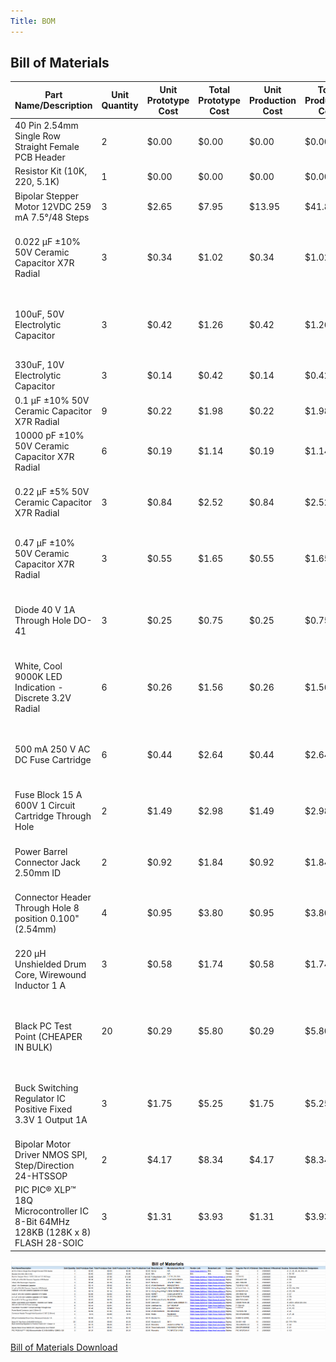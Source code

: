 ```yaml
---
Title: BOM
---
```

## Bill of Materials

| Part Name/Description                                                           | Unit Quantity | Unit Prototype Cost | Total Prototype Cost | Unit Production Cost | Total Production Cost | Manufacturer                            | Manufacturer Part # | Vendor Link                                                                                                                                                                                                                                                                                                                                                                                                                                                                                                                                                                                                                                                                                                                                                                                                                                                                                                                                                                                                                                                                | Datasheet Link                                                                                                                                                                                                                                                                                                                                             | Supplier | Supplier Part #             | \# Ordered | Date Ordered | \# Received | Surplus | Schematic Reference Designators |
| ------------------------------------------------------------------------------- | ------------- | ------------------- | -------------------- | -------------------- | --------------------- | --------------------------------------- | ------------------- | -------------------------------------------------------------------------------------------------------------------------------------------------------------------------------------------------------------------------------------------------------------------------------------------------------------------------------------------------------------------------------------------------------------------------------------------------------------------------------------------------------------------------------------------------------------------------------------------------------------------------------------------------------------------------------------------------------------------------------------------------------------------------------------------------------------------------------------------------------------------------------------------------------------------------------------------------------------------------------------------------------------------------------------------------------------------------- | ---------------------------------------------------------------------------------------------------------------------------------------------------------------------------------------------------------------------------------------------------------------------------------------------------------------------------------------------------------- | -------- | --------------------------- | ---------- | ------------ | ----------- | ------- | ------------------------------- |
| 40 Pin 2.54mm Single Row Straight Female PCB Header                             | 2             | $0.00               | $0.00                | $0.00                | $0.00                 | Qunqi                                   | N/A                 | [https://www.amazon.com/Qunqi-2-54mm-Straight-Connector-Arduino/dp/B07CGGSDWF/ref=sr_1_17?dchild=1&keywords=female+header+strips&qid=1595380282&sr=8-17](https://www.amazon.com/Qunqi-2-54mm-Straight-Connector-Arduino/dp/B07CGGSDWF/ref=sr_1_17?dchild=1&keywords=female+header+strips&qid=1595380282&sr=8-17)                                                                                                                                                                                                                                                                                                                                                                                                                                                                                                                                                                                                                                                                                                                                                           | N/A                                                                                                                                                                                                                                                                                                                                                        | Peralta  | N/A                         | 2          | 2/28/2025    |             | \-2     | J1, J5, J6, J9, J10, J11        |
| Resistor Kit (10K, 220, 5.1K)                                                   | 1             | $0.00               | $0.00                | $0.00                | $0.00                 | N/A                                     | N/A                 | N/A                                                                                                                                                                                                                                                                                                                                                                                                                                                                                                                                                                                                                                                                                                                                                                                                                                                                                                                                                                                                                                                                        | N/A                                                                                                                                                                                                                                                                                                                                                        | Peralta  | N/A                         | 1          | 2/28/2025    |             | \-1     | R1-R7                           |
| Bipolar Stepper Motor 12VDC 259 mA 7.5°/48 Steps                                | 3             | $2.65               | $7.95                | $13.95               | $41.85                | Fulling Motor USA                       | 35BYHJ30-36A        | [https://www.jameco.com/z/35BYHJ30-36A-Fulling-Motor-USA-Bipolar-Stepper-Motor-12VDC-259-mA-7-5-deg-48-Steps_2234476.html?CID=GOOG&gad_source=1&gclid=CjwKCAiAlPu9BhAjEiwA5NDSA3S3xKQSO3o9rV3IAYmnlmhb64g-l5FYRvc8DqAq_hisXs7W4HKWGxoCDoUQAvD_BwE](https://www.jameco.com/z/35BYHJ30-36A-Fulling-Motor-USA-Bipolar-Stepper-Motor-12VDC-259-mA-7-5-deg-48-Steps_2234476.html?CID=GOOG&gad_source=1&gclid=CjwKCAiAlPu9BhAjEiwA5NDSA3S3xKQSO3o9rV3IAYmnlmhb64g-l5FYRvc8DqAq_hisXs7W4HKWGxoCDoUQAvD_BwE)                                                                                                                                                                                                                                                                                                                                                                                                                                                                                                                                                                       | [https://www.jameco.com/Jameco/Products/ProdDS/2234476.pdf](https://www.jameco.com/Jameco/Products/ProdDS/2234476.pdf)                                                                                                                                                                                                                                     | Jameco   | 2234476                     | 1          | 2/28/2025    |             | \-3     | External                        |
| 0.022 µF ±10% 50V Ceramic Capacitor X7R Radial                                  | 3             | $0.34               | $1.02                | $0.34                | $1.02                 | KEMET                                   | C317C223K5R5TA      | [https://www.digikey.com/en/products/detail/kemet/C317C223K5R5TA/818003?gclsrc=aw.ds&&utm_adgroup=&utm_source=google&utm_medium=cpc&utm_campaign=PMax%20Supplier_Focus%20Supplier&utm_term=&utm_content=&utm_id=go_cmp-20243063242_adg-_ad-__dev-c_ext-_prd-818003_sig-CjwKCAiAlPu9BhAjEiwA5NDSA9ZnAvqPFta42b8yNWGzpqlgQcslWREW5KJrOqDfQd4mBZ5f9KFpHBoCas8QAvD_BwE&gad_source=1&gclid=CjwKCAiAlPu9BhAjEiwA5NDSA9ZnAvqPFta42b8yNWGzpqlgQcslWREW5KJrOqDfQd4mBZ5f9KFpHBoCas8QAvD_BwE&gclsrc=aw.ds](https://www.digikey.com/en/products/detail/kemet/C317C223K5R5TA/818003?gclsrc=aw.ds&&utm_adgroup=&utm_source=google&utm_medium=cpc&utm_campaign=PMax%20Supplier_Focus%20Supplier&utm_term=&utm_content=&utm_id=go_cmp-20243063242_adg-_ad-__dev-c_ext-_prd-818003_sig-CjwKCAiAlPu9BhAjEiwA5NDSA9ZnAvqPFta42b8yNWGzpqlgQcslWREW5KJrOqDfQd4mBZ5f9KFpHBoCas8QAvD_BwE&gad_source=1&gclid=CjwKCAiAlPu9BhAjEiwA5NDSA9ZnAvqPFta42b8yNWGzpqlgQcslWREW5KJrOqDfQd4mBZ5f9KFpHBoCas8QAvD_BwE&gclsrc=aw.ds)                                                                             | [https://content.kemet.com/datasheets/KEM_C1050_GOLDMAX_X7R.pdf](https://content.kemet.com/datasheets/KEM_C1050_GOLDMAX_X7R.pdf)                                                                                                                                                                                                                           | Digkey   | 399-4227-ND                 | 3          | 2/28/2025    |             | \-3     | C8                              |
| 100uF, 50V Electrolytic Capacitor                                               | 3             | $0.42               | $1.26                | $0.42                | $1.26                 | Nichicon                                | UPW1H101MPD         | [https://www.digikey.com/en/products/detail/nichicon/UPW1H101MPD/589640?gclsrc=aw.ds&&utm_adgroup=&utm_source=google&utm_medium=cpc&utm_campaign=PMax%20Shopping_Product_Medium%20ROAS%20Categories&utm_term=&utm_content=&utm_id=go_cmp-20223376311_adg-_ad-__dev-c_ext-_prd-589640_sig-CjwKCAiAlPu9BhAjEiwA5NDSAxQXM9bS0h4xB4h52tJNU96R1mbqO_29Kcu0NgNw2bosvY6SHRMtnxoCVIUQAvD_BwE&gad_source=1&gclid=CjwKCAiAlPu9BhAjEiwA5NDSAxQXM9bS0h4xB4h52tJNU96R1mbqO_29Kcu0NgNw2bosvY6SHRMtnxoCVIUQAvD_BwE&gclsrc=aw.ds](https://www.digikey.com/en/products/detail/nichicon/UPW1H101MPD/589640?gclsrc=aw.ds&&utm_adgroup=&utm_source=google&utm_medium=cpc&utm_campaign=PMax%20Shopping_Product_Medium%20ROAS%20Categories&utm_term=&utm_content=&utm_id=go_cmp-20223376311_adg-_ad-__dev-c_ext-_prd-589640_sig-CjwKCAiAlPu9BhAjEiwA5NDSAxQXM9bS0h4xB4h52tJNU96R1mbqO_29Kcu0NgNw2bosvY6SHRMtnxoCVIUQAvD_BwE&gad_source=1&gclid=CjwKCAiAlPu9BhAjEiwA5NDSAxQXM9bS0h4xB4h52tJNU96R1mbqO_29Kcu0NgNw2bosvY6SHRMtnxoCVIUQAvD_BwE&gclsrc=aw.ds)                                         | [https://www.nichicon.co.jp/english/series_items/catalog_pdf/e-upw.pdf](https://www.nichicon.co.jp/english/series_items/catalog_pdf/e-upw.pdf)                                                                                                                                                                                                             | Digikey  | 493-1899-ND                 | 3          | 2/28/2025    |             | \-3     | C1                              |
| 330uF, 10V Electrolytic Capacitor                                               | 3             | $0.14               | $0.42                | $0.14                | $0.42                 | Würth Elektronik                        | 860020273010        | [https://www.digikey.com/en/products/detail/w%C3%BCrth-elektronik/860020273010/5727147](https://www.digikey.com/en/products/detail/w%C3%BCrth-elektronik/860020273010/5727147)                                                                                                                                                                                                                                                                                                                                                                                                                                                                                                                                                                                                                                                                                                                                                                                                                                                                                             | [https://www.we-online.com/components/products/datasheet/860020273010.pdf](https://www.we-online.com/components/products/datasheet/860020273010.pdf)                                                                                                                                                                                                       | Digikey  | 732-8912-1-ND               | 3          | 2/28/2025    |             | \-3     | C2                              |
| 0.1 µF ±10% 50V Ceramic Capacitor X7R Radial                                    | 9             | $0.22               | $1.98                | $0.22                | $1.98                 | Vishay Beyschlag/Draloric/BC Components | K104K10X7RF5UH5     | [https://www.digikey.com/en/products/detail/vishay-beyschlag-draloric-bc-components/K104K10X7RF5UH5/2356879](https://www.digikey.com/en/products/detail/vishay-beyschlag-draloric-bc-components/K104K10X7RF5UH5/2356879)                                                                                                                                                                                                                                                                                                                                                                                                                                                                                                                                                                                                                                                                                                                                                                                                                                                   | [https://www.vishay.com/docs/45171/kseries.pdf](https://www.vishay.com/docs/45171/kseries.pdf)                                                                                                                                                                                                                                                             | Digikey  | BC2665CT-ND - Cut Tape (CT) | 9          | 2/28/2025    |             | \-9     | C3, C4, C10                     |
| 10000 pF ±10% 50V Ceramic Capacitor X7R Radial                                  | 6             | $0.19               | $1.14                | $0.19                | $1.14                 | Vishay Beyschlag/Draloric/BC Components | K103K10X7RF5UH5     | [https://www.digikey.com/en/products/detail/vishay-beyschlag-draloric-bc-components/K103K10X7RF5UH5/2356876](https://www.digikey.com/en/products/detail/vishay-beyschlag-draloric-bc-components/K103K10X7RF5UH5/2356876)                                                                                                                                                                                                                                                                                                                                                                                                                                                                                                                                                                                                                                                                                                                                                                                                                                                   | [https://www.vishay.com/docs/45171/kseries.pdf](https://www.vishay.com/docs/45171/kseries.pdf)                                                                                                                                                                                                                                                             | Digikey  | BC2662CT-ND                 | 6          | 2/28/2025    |             | \-6     | C5, C6                          |
| 0.22 µF ±5% 50V Ceramic Capacitor X7R Radial                                    | 3             | $0.84               | $2.52                | $0.84                | $2.52                 | KEMET                                   | C322C224J5R5TA      | [https://www.digikey.com/en/products/detail/kemet/C322C224J5R5TA/3726058?gclsrc=aw.ds&&utm_adgroup=&utm_source=google&utm_medium=cpc&utm_campaign=PMax%20Supplier_Focus%20Supplier&utm_term=&utm_content=&utm_id=go_cmp-20243063242_adg-_ad-__dev-c_ext-_prd-3726058_sig-CjwKCAiAlPu9BhAjEiwA5NDSA5I5Uy-qjYLmZpUetz5B2e21aAGIUOc0xq4GaA5meY42pFcGGwWOMRoCzysQAvD_BwE&gad_source=1&gclid=CjwKCAiAlPu9BhAjEiwA5NDSA5I5Uy-qjYLmZpUetz5B2e21aAGIUOc0xq4GaA5meY42pFcGGwWOMRoCzysQAvD_BwE&gclsrc=aw.ds](https://www.digikey.com/en/products/detail/kemet/C322C224J5R5TA/3726058?gclsrc=aw.ds&&utm_adgroup=&utm_source=google&utm_medium=cpc&utm_campaign=PMax%20Supplier_Focus%20Supplier&utm_term=&utm_content=&utm_id=go_cmp-20243063242_adg-_ad-__dev-c_ext-_prd-3726058_sig-CjwKCAiAlPu9BhAjEiwA5NDSA5I5Uy-qjYLmZpUetz5B2e21aAGIUOc0xq4GaA5meY42pFcGGwWOMRoCzysQAvD_BwE&gad_source=1&gclid=CjwKCAiAlPu9BhAjEiwA5NDSA5I5Uy-qjYLmZpUetz5B2e21aAGIUOc0xq4GaA5meY42pFcGGwWOMRoCzysQAvD_BwE&gclsrc=aw.ds)                                                                         | [https://search.kemet.com/download/datasheet/C322C224J5R5TA](https://search.kemet.com/download/datasheet/C322C224J5R5TA)                                                                                                                                                                                                                                   | Digikey  | 399-9805-ND                 | 3          | 2/28/2025    |             | \-3     | C7                              |
| 0.47 µF ±10% 50V Ceramic Capacitor X7R Radial                                   | 3             | $0.55               | $1.65                | $0.55                | $1.65                 | KEMET                                   | C317C474K5R5TA      | [https://www.digikey.com/en/products/detail/kemet/C317C474K5R5TA/14681326?gclsrc=aw.ds&&utm_adgroup=&utm_source=google&utm_medium=cpc&utm_campaign=PMax%20Supplier_Focus%20Supplier&utm_term=&utm_content=&utm_id=go_cmp-20243063242_adg-_ad-__dev-c_ext-_prd-14681326_sig-CjwKCAiAlPu9BhAjEiwA5NDSA1dzaCjTNasTq9KPlA2qV6BesnvGz6t2xcwVVG73-5X3i1rAW211WBoC08gQAvD_BwE&gad_source=1&gclid=CjwKCAiAlPu9BhAjEiwA5NDSA1dzaCjTNasTq9KPlA2qV6BesnvGz6t2xcwVVG73-5X3i1rAW211WBoC08gQAvD_BwE&gclsrc=aw.ds](https://www.digikey.com/en/products/detail/kemet/C317C474K5R5TA/14681326?gclsrc=aw.ds&&utm_adgroup=&utm_source=google&utm_medium=cpc&utm_campaign=PMax%20Supplier_Focus%20Supplier&utm_term=&utm_content=&utm_id=go_cmp-20243063242_adg-_ad-__dev-c_ext-_prd-14681326_sig-CjwKCAiAlPu9BhAjEiwA5NDSA1dzaCjTNasTq9KPlA2qV6BesnvGz6t2xcwVVG73-5X3i1rAW211WBoC08gQAvD_BwE&gad_source=1&gclid=CjwKCAiAlPu9BhAjEiwA5NDSA1dzaCjTNasTq9KPlA2qV6BesnvGz6t2xcwVVG73-5X3i1rAW211WBoC08gQAvD_BwE&gclsrc=aw.ds)                                                                     | [https://content.kemet.com/datasheets/KEM_C1050_GOLDMAX_X7R.pdf](https://content.kemet.com/datasheets/KEM_C1050_GOLDMAX_X7R.pdf)                                                                                                                                                                                                                           | Digikey  | 399-C317C474K5R5TA-ND       | 3          | 2/28/2025    |             | \-3     | C9                              |
| Diode 40 V 1A Through Hole DO-41                                                | 3             | $0.25               | $0.75                | $0.25                | $0.75                 | STMicroelectronics                      | 1N5819RL            | [https://www.digikey.com/en/products/detail/stmicroelectronics/1N5819RL/1883818?gclsrc=aw.ds&&utm_adgroup=&utm_source=google&utm_medium=cpc&utm_campaign=PMax%20Supplier_Focus%20Supplier&utm_term=&utm_content=&utm_id=go_cmp-20243063242_adg-_ad-__dev-c_ext-_prd-1883818_sig-CjwKCAiAlPu9BhAjEiwA5NDSA1k8pjBYYJIwnoMBpdygCEZCQK5SmGa0fo9TNcJj2FrpyEBgjJLeAhoCs6gQAvD_BwE&gad_source=1&gclid=CjwKCAiAlPu9BhAjEiwA5NDSA1k8pjBYYJIwnoMBpdygCEZCQK5SmGa0fo9TNcJj2FrpyEBgjJLeAhoCs6gQAvD_BwE&gclsrc=aw.ds](https://www.digikey.com/en/products/detail/stmicroelectronics/1N5819RL/1883818?gclsrc=aw.ds&&utm_adgroup=&utm_source=google&utm_medium=cpc&utm_campaign=PMax%20Supplier_Focus%20Supplier&utm_term=&utm_content=&utm_id=go_cmp-20243063242_adg-_ad-__dev-c_ext-_prd-1883818_sig-CjwKCAiAlPu9BhAjEiwA5NDSA1k8pjBYYJIwnoMBpdygCEZCQK5SmGa0fo9TNcJj2FrpyEBgjJLeAhoCs6gQAvD_BwE&gad_source=1&gclid=CjwKCAiAlPu9BhAjEiwA5NDSA1k8pjBYYJIwnoMBpdygCEZCQK5SmGa0fo9TNcJj2FrpyEBgjJLeAhoCs6gQAvD_BwE&gclsrc=aw.ds)                                                           | [https://www.st.com/content/ccc/resource/technical/document/datasheet/26/db/14/60/52/47/47/5b/CD00001625.pdf/files/CD00001625.pdf/jcr:content/translations/en.CD00001625.pdf](https://www.st.com/content/ccc/resource/technical/document/datasheet/26/db/14/60/52/47/47/5b/CD00001625.pdf/files/CD00001625.pdf/jcr:content/translations/en.CD00001625.pdf) | Digikey  | 497-7053-2-ND               | 3          | 2/28/2025    |             | \-3     | D1                              |
| White, Cool 9000K LED Indication - Discrete 3.2V Radial                         | 6             | $0.26               | $1.56                | $0.26                | $1.56                 | Cree LED                                | C503B-WAN-CBBDB151  | [https://www.digikey.com/en/products/detail/cree-led/C503B-WAN-CBBDB151/5824241?gclsrc=aw.ds&&utm_adgroup=&utm_source=google&utm_medium=cpc&utm_campaign=PMax%20Shopping_Product_Medium%20ROAS%20Categories&utm_term=&utm_content=&utm_id=go_cmp-20223376311_adg-_ad-__dev-c_ext-_prd-5824241_sig-CjwKCAiAlPu9BhAjEiwA5NDSA8z4fE8LbGnArh0_ItNKKUuYQxMFTiPGONT_gDVCauDFlNFjsNpeEBoCHt4QAvD_BwE&gad_source=1&gclid=CjwKCAiAlPu9BhAjEiwA5NDSA8z4fE8LbGnArh0_ItNKKUuYQxMFTiPGONT_gDVCauDFlNFjsNpeEBoCHt4QAvD_BwE&gclsrc=aw.ds](https://www.digikey.com/en/products/detail/cree-led/C503B-WAN-CBBDB151/5824241?gclsrc=aw.ds&&utm_adgroup=&utm_source=google&utm_medium=cpc&utm_campaign=PMax%20Shopping_Product_Medium%20ROAS%20Categories&utm_term=&utm_content=&utm_id=go_cmp-20223376311_adg-_ad-__dev-c_ext-_prd-5824241_sig-CjwKCAiAlPu9BhAjEiwA5NDSA8z4fE8LbGnArh0_ItNKKUuYQxMFTiPGONT_gDVCauDFlNFjsNpeEBoCHt4QAvD_BwE&gad_source=1&gclid=CjwKCAiAlPu9BhAjEiwA5NDSA8z4fE8LbGnArh0_ItNKKUuYQxMFTiPGONT_gDVCauDFlNFjsNpeEBoCHt4QAvD_BwE&gclsrc=aw.ds)                       | [https://downloads.cree-led.com/files/ds/h/HB-C503B-WAN.pdf](https://downloads.cree-led.com/files/ds/h/HB-C503B-WAN.pdf)                                                                                                                                                                                                                                   | Digikey  | C503B-WAN-CBBDB151-ND       | 3          | 2/28/2025    |             | \-6     | LED1, LED2 (D3, D4)             |
| 500 mA 250 V AC DC Fuse Cartridge                                               | 6             | $0.44               | $2.64                | $0.44                | $2.64                 | Littelfuse Inc.                         | 0217.500MXP         | [https://www.digikey.com/en/products/detail/littelfuse-inc/0217.500MXP/777537?gclsrc=aw.ds&&utm_adgroup=&utm_source=google&utm_medium=cpc&utm_campaign=Pmax%20Shopping_Supplier_Littelfuse&utm_term=&utm_content=&utm_id=go_cmp-20747813920_adg-_ad-__dev-c_ext-_prd-777537_sig-CjwKCAiAlPu9BhAjEiwA5NDSA8BYCzGlhykL9Amp8tGEuaYxLEuPj67SjxVPP2m5LtlKVjOpu9tsbRoCqmYQAvD_BwE&gad_source=1&gclid=CjwKCAiAlPu9BhAjEiwA5NDSA8BYCzGlhykL9Amp8tGEuaYxLEuPj67SjxVPP2m5LtlKVjOpu9tsbRoCqmYQAvD_BwE&gclsrc=aw.ds](https://www.digikey.com/en/products/detail/littelfuse-inc/0217.500MXP/777537?gclsrc=aw.ds&&utm_adgroup=&utm_source=google&utm_medium=cpc&utm_campaign=Pmax%20Shopping_Supplier_Littelfuse&utm_term=&utm_content=&utm_id=go_cmp-20747813920_adg-_ad-__dev-c_ext-_prd-777537_sig-CjwKCAiAlPu9BhAjEiwA5NDSA8BYCzGlhykL9Amp8tGEuaYxLEuPj67SjxVPP2m5LtlKVjOpu9tsbRoCqmYQAvD_BwE&gad_source=1&gclid=CjwKCAiAlPu9BhAjEiwA5NDSA8BYCzGlhykL9Amp8tGEuaYxLEuPj67SjxVPP2m5LtlKVjOpu9tsbRoCqmYQAvD_BwE&gclsrc=aw.ds)                                                           | [https://www.littelfuse.com/assetdocs/littelfuse-fuse-217-datasheet?assetguid=af55be94-c42e-41b1-ad43-e070e09443fe](https://www.littelfuse.com/assetdocs/littelfuse-fuse-217-datasheet?assetguid=af55be94-c42e-41b1-ad43-e070e09443fe)                                                                                                                     | Digikey  | F1720-ND                    | 6          | 2/28/2025    |             | \-6     | F1, F2                          |
| Fuse Block 15 A 600V 1 Circuit Cartridge Through Hole                           | 2             | $1.49               | $2.98                | $1.49                | $2.98                 | Littelfuse Inc.                         | 03540101ZXGY        | [https://www.digikey.com/en/products/detail/littelfuse-inc/03540101ZXGY/553974](https://www.digikey.com/en/products/detail/littelfuse-inc/03540101ZXGY/553974)                                                                                                                                                                                                                                                                                                                                                                                                                                                                                                                                                                                                                                                                                                                                                                                                                                                                                                             | [https://www.littelfuse.com/assetdocs/littelfuse_fuse_block_354_datasheet.pdf?assetguid=6e94c133-ad48-47b7-8fff-80ea6c66704d](https://www.littelfuse.com/assetdocs/littelfuse_fuse_block_354_datasheet.pdf?assetguid=6e94c133-ad48-47b7-8fff-80ea6c66704d)                                                                                                 | Digikey  | F1498-ND                    | 2          | 2/28/2025    |             | \-2     | F1, F2                          |
| Power Barrel Connector Jack 2.50mm ID                                           | 2             | $0.92               | $1.84                | $0.92                | $1.84                 | Würth Elektronik                        | 694108301002        | [https://www.digikey.com/en/products/detail/w-rth-elektronik/694108301002/5047524?gclsrc=aw.ds&&utm_adgroup=&utm_source=google&utm_medium=cpc&utm_campaign=PMax%20Supplier_Focus%20Supplier&utm_term=&utm_content=&utm_id=go_cmp-20243063242_adg-_ad-__dev-c_ext-_prd-5047524_sig-CjwKCAiAlPu9BhAjEiwA5NDSA7T-ZANd_wE-CtZ_kWJkl6CjNUYDCGt3gncgXJSXJqwdPXRHSsNRChoC_zMQAvD_BwE&gad_source=1&gclid=CjwKCAiAlPu9BhAjEiwA5NDSA7T-ZANd_wE-CtZ_kWJkl6CjNUYDCGt3gncgXJSXJqwdPXRHSsNRChoC_zMQAvD_BwE&gclsrc=aw.ds](https://www.digikey.com/en/products/detail/w-rth-elektronik/694108301002/5047524?gclsrc=aw.ds&&utm_adgroup=&utm_source=google&utm_medium=cpc&utm_campaign=PMax%20Supplier_Focus%20Supplier&utm_term=&utm_content=&utm_id=go_cmp-20243063242_adg-_ad-__dev-c_ext-_prd-5047524_sig-CjwKCAiAlPu9BhAjEiwA5NDSA7T-ZANd_wE-CtZ_kWJkl6CjNUYDCGt3gncgXJSXJqwdPXRHSsNRChoC_zMQAvD_BwE&gad_source=1&gclid=CjwKCAiAlPu9BhAjEiwA5NDSA7T-ZANd_wE-CtZ_kWJkl6CjNUYDCGt3gncgXJSXJqwdPXRHSsNRChoC_zMQAvD_BwE&gclsrc=aw.ds)                                                       | [https://www.we-online.com/katalog/datasheet/6941xx301002.pdf](https://www.we-online.com/katalog/datasheet/6941xx301002.pdf)                                                                                                                                                                                                                               | Digikey  | 732-5934-ND                 | 2          | 2/28/2025    |             | \-2     | J3                              |
| Connector Header Through Hole 8 position 0.100" (2.54mm)                        | 4             | $0.95               | $3.80                | $0.95                | $3.80                 | Molex                                   | 702460801           | [https://www.digikey.com/en/products/detail/molex/0702460801/760165](https://www.digikey.com/en/products/detail/molex/0702460801/760165)                                                                                                                                                                                                                                                                                                                                                                                                                                                                                                                                                                                                                                                                                                                                                                                                                                                                                                                                   | [https://www.molex.com/en-us/products/part-detail/702460801?display=pdf](https://www.molex.com/en-us/products/part-detail/702460801?display=pdf)                                                                                                                                                                                                           | Digikey  | 900-0702460801-ND           | 4          | 2/28/2025    |             | \-4     | J7, J8                          |
| <br>220 µH Unshielded Drum Core, Wirewound Inductor 1 A                         | 3             | $0.58               | $1.74                | $0.58                | $1.74                 | Bourns Inc.                             | RLB9012-221KL       | [https://www.digikey.com/en/products/detail/bourns-inc/RLB9012-221KL/1969608](https://www.digikey.com/en/products/detail/bourns-inc/RLB9012-221KL/1969608)                                                                                                                                                                                                                                                                                                                                                                                                                                                                                                                                                                                                                                                                                                                                                                                                                                                                                                                 | [https://www.bourns.com/docs/Product-Datasheets/RLB9012.pdf](https://www.bourns.com/docs/Product-Datasheets/RLB9012.pdf)                                                                                                                                                                                                                                   | Digikey  | RLB9012-221KL-ND            | 3          | 2/28/2025    |             | \-3     | L1                              |
| <br>Black PC Test Point (CHEAPER IN BULK)                                       | 20            | $0.29               | $5.80                | $0.29                | $5.80                 | Keystone E                              | 5011                | [https://www.digikey.com/en/products/detail/keystone-electronics/5011/255333?gclsrc=aw.ds&&utm_adgroup=&utm_source=google&utm_medium=cpc&utm_campaign=PMax%20Shopping_Product_Medium%20ROAS%20Categories&utm_term=&utm_content=&utm_id=go_cmp-20223376311_adg-_ad-__dev-c_ext-_prd-255333_sig-CjwKCAiAlPu9BhAjEiwA5NDSA8TUx04YxPopTGa7jYQQJyWZN7Hyo5UoOw--EulGNBDgaZwMmuPJABoCZT8QAvD_BwE&gad_source=1&gclid=CjwKCAiAlPu9BhAjEiwA5NDSA8TUx04YxPopTGa7jYQQJyWZN7Hyo5UoOw--EulGNBDgaZwMmuPJABoCZT8QAvD_BwE&gclsrc=aw.ds](https://www.digikey.com/en/products/detail/keystone-electronics/5011/255333?gclsrc=aw.ds&&utm_adgroup=&utm_source=google&utm_medium=cpc&utm_campaign=PMax%20Shopping_Product_Medium%20ROAS%20Categories&utm_term=&utm_content=&utm_id=go_cmp-20223376311_adg-_ad-__dev-c_ext-_prd-255333_sig-CjwKCAiAlPu9BhAjEiwA5NDSA8TUx04YxPopTGa7jYQQJyWZN7Hyo5UoOw--EulGNBDgaZwMmuPJABoCZT8QAvD_BwE&gad_source=1&gclid=CjwKCAiAlPu9BhAjEiwA5NDSA8TUx04YxPopTGa7jYQQJyWZN7Hyo5UoOw--EulGNBDgaZwMmuPJABoCZT8QAvD_BwE&gclsrc=aw.ds)                               | [https://www.keyelco.com/userAssets/file/M65p56.pdf](https://www.keyelco.com/userAssets/file/M65p56.pdf)                                                                                                                                                                                                                                                   | Digikey  | 36-5011-ND                  | 10         | 2/28/2025    |             | \-20    | TP1-TP9                         |
| Buck Switching Regulator IC Positive Fixed 3.3V 1 Output 1A                     | 3             | $1.75               | $5.25                | $1.75                | $5.25                 | Microchip                               | LM2575-3.3WU-TR     | [https://www.digikey.com/en/products/detail/microchip-technology/LM2575-3.3WU-TR/16679441?gclsrc=aw.ds&&utm_adgroup=&utm_source=google&utm_medium=cpc&utm_campaign=PMax%20Shopping_Product_Medium%20ROAS%20Categories&utm_term=&utm_content=&utm_id=go_cmp-20223376311_adg-_ad-__dev-c_ext-_prd-16679441_sig-CjwKCAiAzvC9BhADEiwAEhtlNzgovozCst-eYHqQ_QTT8CnWAbNFBMAkZ4CDkSU5XGTwzjRZVjpIaRoC3hsQAvD_BwE&gad_source=1&gclid=CjwKCAiAzvC9BhADEiwAEhtlNzgovozCst-eYHqQ_QTT8CnWAbNFBMAkZ4CDkSU5XGTwzjRZVjpIaRoC3hsQAvD_BwE&gclsrc=aw.ds](https://www.digikey.com/en/products/detail/microchip-technology/LM2575-3.3WU-TR/16679441?gclsrc=aw.ds&&utm_adgroup=&utm_source=google&utm_medium=cpc&utm_campaign=PMax%20Shopping_Product_Medium%20ROAS%20Categories&utm_term=&utm_content=&utm_id=go_cmp-20223376311_adg-_ad-__dev-c_ext-_prd-16679441_sig-CjwKCAiAzvC9BhADEiwAEhtlNzgovozCst-eYHqQ_QTT8CnWAbNFBMAkZ4CDkSU5XGTwzjRZVjpIaRoC3hsQAvD_BwE&gad_source=1&gclid=CjwKCAiAzvC9BhADEiwAEhtlNzgovozCst-eYHqQ_QTT8CnWAbNFBMAkZ4CDkSU5XGTwzjRZVjpIaRoC3hsQAvD_BwE&gclsrc=aw.ds) | [https://ww1.microchip.com/downloads/en/DeviceDoc/lm2575.pdf](https://ww1.microchip.com/downloads/en/DeviceDoc/lm2575.pdf)                                                                                                                                                                                                                                 | Digikey  | 150-LM2575-3.3WU-TRCT-ND    | 3          | 2/28/2025    |             | \-3     | U2                              |
| Bipolar Motor Driver NMOS SPI, Step/Direction 24-HTSSOP                         | 2             | $4.17               | $8.34                | $4.17                | $8.34                 | Texas Instrument                        | DRV8889QPWPRQ1      | [https://www.digikey.com/en/products/detail/texas-instruments/DRV8889QPWPRQ1/11615769](https://www.digikey.com/en/products/detail/texas-instruments/DRV8889QPWPRQ1/11615769)                                                                                                                                                                                                                                                                                                                                                                                                                                                                                                                                                                                                                                                                                                                                                                                                                                                                                               | [https://www.ti.com/general/docs/suppproductinfo.tsp?distId=10&gotoUrl=http%253A%252F%252Fwww.ti.com%252Flit%252Fgpn%252Fdrv8889-q1](https://www.ti.com/general/docs/suppproductinfo.tsp?distId=10&gotoUrl=http%253A%252F%252Fwww.ti.com%252Flit%252Fgpn%252Fdrv8889-q1)                                                                                   | Digikey  | 296-DRV8889QPWPRQ1CT-ND     | 2          | 2/28/2025    |             | \-2     | U1                              |
| PIC PIC® XLP™ 18Q Microcontroller IC 8-Bit 64MHz 128KB (128K x 8) FLASH 28-SOIC | 3             | $1.31               | $3.93                | $1.31                | $3.93                 | Microchip                               | PIC18F27Q10-I/SO    | [https://www.digikey.com/en/products/detail/microchip-technology/PIC18F27Q10-I-SO/10064343](https://www.digikey.com/en/products/detail/microchip-technology/PIC18F27Q10-I-SO/10064343)                                                                                                                                                                                                                                                                                                                                                                                                                                                                                                                                                                                                                                                                                                                                                                                                                                                                                     | [https://ww1.microchip.com/downloads/en/DeviceDoc/PIC18F27-47Q10-Data-Sheet-40002043E.pdf](https://ww1.microchip.com/downloads/en/DeviceDoc/PIC18F27-47Q10-Data-Sheet-40002043E.pdf)                                                                                                                                                                       | Digikey  | PIC18F27Q10-I/SO-ND         | 3          | 2/28/2025    |             | \-3     | IC1                             |


<img src="https://raw.githubusercontent.com/shonha/EGR314SSH.github.io/refs/heads/main/images/BOMV2.png">

[Bill of Materials Download](https://github.com/shonha/EGR314SSH.github.io/blob/main/Documentation/EGR314%20BOM.xlsx)
